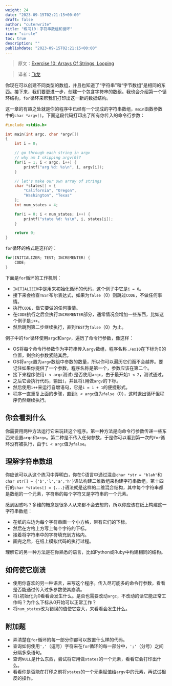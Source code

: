 ```yaml
---
weight: 24
date: "2023-09-15T02:21:15+00:00"
draft: false
author: "cuterwrite"
title: "练习10：字符串数组和循环"
icon: "circle"
toc: true
description: ""
publishdate: "2023-09-15T02:21:15+00:00"
---
```




> 原文：[Exercise 10: Arrays Of Strings, Looping](http://c.learncodethehardway.org/book/ex10.html)

> 译者：[飞龙](https://github.com/wizardforcel)

你现在可以创建不同类型的数组，并且也知道了“字符串”和“字节数组”是相同的东西。接下来，我们要更进一步，创建一个包含字符串的数组。我也会介绍第一个循环结构，`for`循环来帮我们打印出这一新的数据结构。

这一章的有趣之处就是你的程序中已经有一个现成的字符串数组，`main`函数参数中的`char *argv[]`。下面这段代码打印出了所有你传入的命令行参数：

```c
#include <stdio.h>

int main(int argc, char *argv[])
{
    int i = 0;

    // go through each string in argv
    // why am I skipping argv[0]?
    for(i = 1; i < argc; i++) {
        printf("arg %d: %s\n", i, argv[i]);
    }

    // let's make our own array of strings
    char *states[] = {
        "California", "Oregon",
        "Washington", "Texas"
    };
    int num_states = 4;

    for(i = 0; i < num_states; i++) {
        printf("state %d: %s\n", i, states[i]);
    }

    return 0;
}
```

`for`循环的格式是这样的：

```c
for(INITIALIZER; TEST; INCREMENTER) {
    CODE;
}
```

下面是`for`循环的工作机制：

+ `INITIALIZER`中是用来初始化循环的代码，这个例子中它是`i = 0`。
+ 接下来会检查`TEST`布尔表达式，如果为`false`（0）则跳过`CODE`，不做任何事情。
+ 执行`CODE`，做它要做的任何事情。
+ 在`CODE`执行之后会执行`INCREMENTER`部分，通常情况会增加一些东西，比如这个例子是`i++`。
+ 然后跳到第二步继续执行，直到`TEST`为`false`（0）为止。

例子中的`for`循环使用`argc`和`argv`，遍历了命令行参数，像这样：

+ OS将每个命令行参数作为字符串传入`argv`数组，程序名称`./ex10`在下标为0的位置，剩余的参数紧随其后。
+ OS将`argc`置为`argv`数组中参数的数量，所以你可以遍历它们而不会越界。要记住如果你提供了一个参数，程序名称是第一个，参数应该在第二个。
+ 接下来程序使用`i < argc`测试`i`是否使用`argc`，由于最开始`1 < 2`，测试通过。
+ 之后它会执行代码，输出`i`，并且将`i`用做`argv`的下标。
+ 然后使用`i++`来运行自增语句，它是`i = i + 1`的便捷形式。
+ 程序一直重复上面的步骤，直到`i < argc`值为`false`（0），这时退出循环但程序仍然继续执行。

## 你会看到什么

你需要用两种方法运行它来玩转这个程序。第一种方法是向命令行参数传递一些东西来设置`argc`和`argv`。第二种是不传入任何参数，于是你可以看到第一次的`for`循环没有被执行，由于`i < argc`值为`false`。

## 理解字符串数组

你应该可以从这个练习中弄明白，你在C语言中通过混合`char *str = "blah"`和`char str[] = {'b','l','a','h'}`语法构建二维数组来构建字符串数组。第十四行的`char *states[] = {...}`语法就是这样的二维混合结构，其中每个字符串都是数组的一个元素，字符串的每个字符又是字符串的一个元素。


感到困惑吗？多维的概念是很多人从来都不会去想的，所以你应该在纸上构建这一字符串数组：

+ 在纸的左边为每个字符串画一个小方格，带有它们的下标。
+ 然后在方格上方写上每个字符的下标。
+ 接着将字符串中的字符填充到方格内。
+ 画完之后，在纸上模拟代码的执行过程。

理解它的另一种方法是在你熟悉的语言，比如Python或Ruby中构建相同的结构。

## 如何使它崩溃

+ 使用你喜欢的另一种语言，来写这个程序。传入尽可能多的命令行参数，看看是否能通过传入过多参数使其崩溃。
+ 将`i`初始化为0看看会发生什么。是否也需要改动`argc`，不改动的话它能正常工作吗？为什么下标从0开始可以正常工作？
+ 将`num_states`改为错误的值使它变大，来看看会发生什么。

## 附加题

+ 弄清楚在`for`循环的每一部分你都可以放置什么样的代码。
+ 查询如何使用`','`（逗号）字符来在`for`循环的每一部分中，`';'`（分号）之间分隔多条语句。
+ 查询`NULL`是什么东西，尝试将它用做`states`的一个元素，看看它会打印出什么。
+ 看看你是否能在打印之前将`states`的一个元素赋值给`argv`中的元素，再试试相反的操作。

